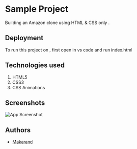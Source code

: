 # Sample Project

Building an Amazon clone using HTML & CSS only .


## Deployment

To run this project on , first open in vs code and run index.html



## Technologies used

1. HTML5
2. CSS3
3. CSS Animations

## Screenshots

![App Screenshot](https://via.placeholder.com/468x300?text=App+Screenshot+Here)

## Authors

- [Makarand](https://www.github.com/makarand41)

